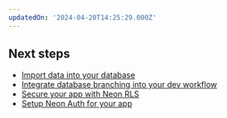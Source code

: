 ```yaml
---
updatedOn: '2024-04-20T14:25:29.000Z'
---
```


## Next steps

- [Import data into your database](/docs/import/migrate-intro)
- [Integrate database branching into your dev workflow](/docs/get-started/workflow-primer)
- [Secure your app with Neon RLS](/docs/guides/neon-rls)
- [Setup Neon Auth for your app](/docs/guides/neon-auth)
